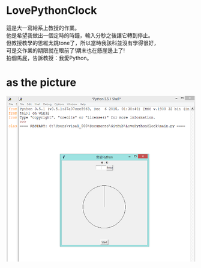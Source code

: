 # LovePythonClock
這是大一寫給系上教授的作業。  
他是希望我做出一個定時的時鐘，輸入分秒之後讓它轉到停止。  
但教授教學的思維太跳tone了，所以當時我該科並沒有學得很好，  
可是交作業的期限就在眼前了!期末也在懸崖邊上了!  
拍個馬屁，告訴教授：我愛Python。
# as the picture
![imgs](https://github.com/MEddies/LovePythonClock/blob/master/picture.png)
